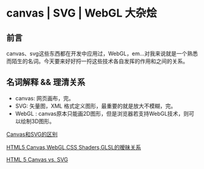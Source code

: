 
# canvas | SVG | WebGL 大杂烩

## 前言
canvas、svg这些东西都在开发中应用过，WebGL，em...对我来说就是一个熟悉而陌生的名词。今天要来好好捋一捋这些技术各自发挥的作用和之间的关系。

## 名词解释 &&  理清关系
* canvas: 网页画布，完。
* SVG: 矢量图，XML 格式定义图形，最重要的就是放大不模糊，完。
* WebGL : canvas原本只能画2D图形，但是浏览器若支持WebGL技术，则可以绘制3D图形。



<a href="https://www.cnblogs.com/liyuspace/p/7746853.html">Canvas和SVG的区别</a>

<a href="https://www.zhangxinxu.com/wordpress/2011/10/html5-canvas-webgl-css-shaders-glsl%E7%9A%84%E6%9A%A7%E6%98%A7%E5%85%B3%E7%B3%BB/">HTML5 Canvas,WebGL,CSS Shaders,GLSL的暧昧关系</a>

<a href="http://www.w3school.com.cn/html5/html_5_canvas_vs_svg.asp">HTML 5 Canvas vs. SVG</a>